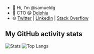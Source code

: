 - 👋 Hi, I’m @samueldg
- 🏢 CTO @ [Delphia](https://delphia.com)
- 🌐 [Twitter](https://twitter.com/samuel_dg) | [LinkedIn](https://www.linkedin.com/in/samueldiongirardeau/) | [Stack Overflow](https://stackoverflow.com/users/2773979/samuel-dion-girardeau)

##  My GitHub activity stats

![Stats](https://github-readme-stats.vercel.app/api?username=samueldg&hide=stars&count_private=true&show_icons=true&theme=cobalt2) ![Top Langs](https://github-readme-stats.vercel.app/api/top-langs/?username=samueldg&theme=cobalt2&layout=compact)

<!---
samueldg/samueldg is a ✨ special ✨ repository because its `README.md` (this file) appears on your GitHub profile.
--->
